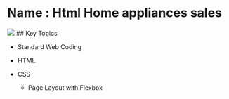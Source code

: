 # Name : Html Home appliances sales

<img src="/image/page.png">
## Key Topics

* Standard Web Coding
  
* HTML
  
* CSS
  * Page Layout with Flexbox
 
